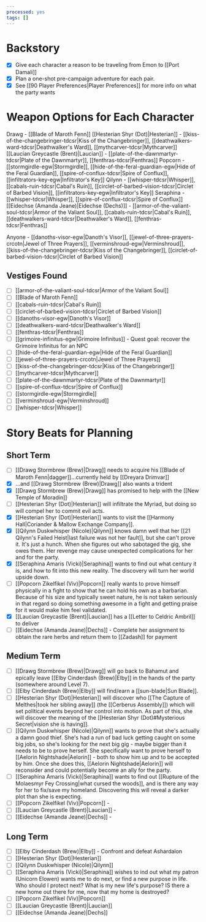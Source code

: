 ```yaml
---
processed: yes
tags: []
---
```

# Backstory
- [x] Give each character a reason to be traveling from Emon to [[Port Damali]]
- [x] Plan a one-shot pre-campaign adventure for each pair.
- [x] See [[90 Player Preferences|Player Preferences]] for more info on what the party wants
# Weapon Options for Each Character
Drawg - [[Blade of Maroth Fenn]]
[[Hesterian Shyr (Dot)|Hesterian]] - [[kiss-of-the-changebringer-tdcsr|Kiss of the Changebringer]], [[deathwalkers-ward-tdcsr|Deathwalker's Ward]], [[mythcarver-tdcsr|Mythcarver]]
[[Laucian Greycastle (Brent)|Laucian]] - [[plate-of-the-dawnmartyr-tdcsr|Plate of the Dawnmartyr]], [[fenthras-tdcsr|Fenthras]]
Popcorn - [[stormgirdle-egw|Stormgirdle]], [[hide-of-the-feral-guardian-egw|Hide of the Feral Guardian]], [[spire-of-conflux-tdcsr|Spire of Conflux]], [[infiltrators-key-egw|Infiltrator's Key]]
Qilynn - [[whisper-tdcsr|Whisper]], [[cabals-ruin-tdcsr|Cabal's Ruin]], [[circlet-of-barbed-vision-tdcsr|Circlet of Barbed Vision]], [[infiltrators-key-egw|Infiltrator's Key]]
Seraphina - [[whisper-tdcsr|Whisper]], [[spire-of-conflux-tdcsr|Spire of Conflux]]
[[Eidechse (Amanda Jeane)|Eidechse (Dechs)]] - [[armor-of-the-valiant-soul-tdcsr|Armor of the Valiant Soul]], [[cabals-ruin-tdcsr|Cabal's Ruin]], [[deathwalkers-ward-tdcsr|Deathwalker's Ward]], [[fenthras-tdcsr|Fenthras]]

Anyone - [[danoths-visor-egw|Danoth's Visor]], [[jewel-of-three-prayers-crcotn|Jewel of Three Prayers]], [[verminshroud-egw|Verminshroud]], [[kiss-of-the-changebringer-tdcsr|Kiss of the Changebringer]], [[circlet-of-barbed-vision-tdcsr|Circlet of Barbed Vision]]

## Vestiges Found
- [ ] [[armor-of-the-valiant-soul-tdcsr|Armor of the Valiant Soul]]
- [ ] [[Blade of Maroth Fenn]]
- [ ] [[cabals-ruin-tdcsr|Cabal's Ruin]]
- [ ] [[circlet-of-barbed-vision-tdcsr|Circlet of Barbed Vision]]
- [ ] [[danoths-visor-egw|Danoth's Visor]]
- [ ] [[deathwalkers-ward-tdcsr|Deathwalker's Ward]]
- [ ] [[fenthras-tdcsr|Fenthras]]
- [ ] [[grimoire-infinitus-egw|Grimoire Infinitus]] - Quest goal: recover the Grimoire Infinitus for an NPC
- [ ] [[hide-of-the-feral-guardian-egw|Hide of the Feral Guardian]]
- [ ] [[jewel-of-three-prayers-crcotn|Jewel of Three Prayers]]
- [ ] [[kiss-of-the-changebringer-tdcsr|Kiss of the Changebringer]]
- [ ] [[mythcarver-tdcsr|Mythcarver]]
- [ ] [[plate-of-the-dawnmartyr-tdcsr|Plate of the Dawnmartyr]]
- [ ] [[spire-of-conflux-tdcsr|Spire of Conflux]]
- [ ] [[stormgirdle-egw|Stormgirdle]]
- [ ] [[verminshroud-egw|Verminshroud]]
- [ ] [[whisper-tdcsr|Whisper]]

# Story Beats for Planning
## Short Term
- [ ] [[Drawg Stormbrew (Brew)|Drawg]] needs to acquire his [[Blade of Maroth Fenn|dagger]]...currently held by [[Dreyara Drimvar]]
- [x] ...and [[Drawg Stormbrew (Brew)|Drawg]] also wants a trident
- [x] [[Drawg Stormbrew (Brew)|Drawg]] has promised to help with the [[New Temple of Moradin]]
- [ ] [[Hesterian Shyr (Dot)|Hesterian]] will infiltrate the Myriad, but doing so will compel her to commit evil acts.
- [x] [[Hesterian Shyr (Dot)|Hesterian]] wants to visit the [[Harmony Hall|Coriander & Mallow Exchange Company]].
- [x] [[Qilynn Duskwhisper (Nicole)|Qilynn]] knows damn well that her [[21 Qilynn's Failed Heist|last failure was not her fault]], but she can't prove it. It's just a hunch. When she figures out who sabotaged the gig, she owes them. Her revenge may cause unexpected complications for her and for the party.
- [x] [[Seraphina Amaris (Vicki)|Seraphina]] wants to find out what century it is, and how to fit into this new reality. The discovery will turn her world upside down.
- [ ] [[Popcorn Zikelfikel (Viv)|Popcorn]] really wants to prove himself physically in a fight to show that he can hold his own as a barbarian. Because of his size and typically sweet nature, he is not taken seriously in that regard so doing something awesome in a fight and getting praise for it would make him feel validated.
- [x] [[Laucian Greycastle (Brent)|Laucian]] has a [[Letter to Celdric Ambril]] to deliver
- [ ] [[Eidechse (Amanda Jeane)|Dechs]] - Complete her assignment to obtain the rare herbs and return them to [[Zadash]] for payment

## Medium Term
- [ ] [[Drawg Stormbrew (Brew)|Drawg]] will go back to Bahamut and epically leave [[Elby Cinderdash (Brew)|Elby]] in the hands of the party (somewhere around Level 7).
- [ ] [[Elby Cinderdash (Brew)|Elby]] will find/earn a [[sun-blade|Sun Blade]].
- [ ] [[Hesterian Shyr (Dot)|Hesterian]] will discover who [[The Capture of Melthes|took her sibling away]] (the [[Cerberus Assembly]]) which will set political events beyond her control into motion. As part of this, she will discover the meaning of the [[Hesterian Shyr (Dot)#Mysterious Secret|vision she is having]].
- [ ] [[Qilynn Duskwhisper (Nicole)|Qilynn]] wants to prove that she's actually a damn good thief. She's had a run of bad luck getting caught on some big jobs, so she's looking for the next big gig - maybe bigger than it needs to be to prove herself. She specifically want to prove herself to [[Aelorin Nightshade|Aelorin]] - both to show him up and to be accepted by him. Once she does this, [[Aelorin Nightshade|Aelorin]] will reconsider and could potentially become an ally for the party.
- [ ] [[Seraphina Amaris (Vicki)|Seraphina]] wants to find out [[Rupture of the Molaesmyr Fey Crossing|what cursed the woods]], and is there any way for her to fix/save my homeland. Discovering this will reveal a darker plot than she is expecting.
- [ ] [[Popcorn Zikelfikel (Viv)|Popcorn]] - 
- [ ] [[Laucian Greycastle (Brent)|Laucian]] - 
- [ ] [[Eidechse (Amanda Jeane)|Dechs]] - 

## Long Term
- [ ] [[Elby Cinderdash (Brew)|Elby]] - Confront and defeat Ashardalon
- [ ] [[Hesterian Shyr (Dot)|Hesterian]] 
- [ ] [[Qilynn Duskwhisper (Nicole)|Qilynn]]
- [ ] [[Seraphina Amaris (Vicki)|Seraphina]] wishes to ind out what my patron (Unicorn Elowen) wants me to do next, or find a new purpose in life. Who should I protect next? What is my new life's purpose? IS there a new home out there for me, now that my home is destroyed?
- [ ] [[Popcorn Zikelfikel (Viv)|Popcorn]]
- [ ] [[Laucian Greycastle (Brent)|Laucian]]
- [ ] [[Eidechse (Amanda Jeane)|Dechs]]
